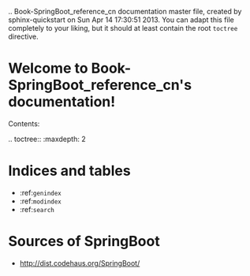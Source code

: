 .. Book-SpringBoot_reference_cn documentation master file, created by
   sphinx-quickstart on Sun Apr 14 17:30:51 2013.
   You can adapt this file completely to your liking, but it should at least
   contain the root `toctree` directive.

Welcome to Book-SpringBoot_reference_cn's documentation!
===================================================

Contents:

.. toctree::
   :maxdepth: 2



Indices and tables
==================

* :ref:`genindex`
* :ref:`modindex`
* :ref:`search`


Sources of SpringBoot
================

* http://dist.codehaus.org/SpringBoot/
